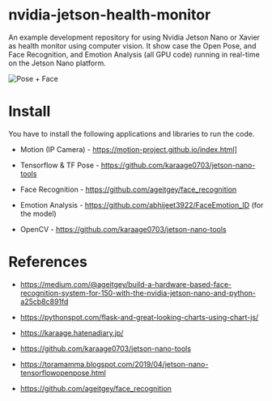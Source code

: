 # nvidia-jetson-health-monitor
An example development repository for using Nvidia Jetson Nano or Xavier as health monitor using computer vision. It show case the Open Pose, and Face Recognition, and Emotion Analysis (all GPU code) running in real-time on the Jetson Nano platform. 

![Pose + Face](https://pasteboard.co/J52NLHz.gif)

# Install

You have to install the following applications and libraries to run the code.

- Motion (IP Camera) - https://motion-project.github.io/index.html]

- Tensorflow & TF Pose - https://github.com/karaage0703/jetson-nano-tools

- Face Recognition - https://github.com/ageitgey/face_recognition 

- Emotion Analysis - https://github.com/abhijeet3922/FaceEmotion_ID (for the model)

- OpenCV - https://github.com/karaage0703/jetson-nano-tools

# References
- https://medium.com/@ageitgey/build-a-hardware-based-face-recognition-system-for-150-with-the-nvidia-jetson-nano-and-python-a25cb8c891fd

- https://pythonspot.com/flask-and-great-looking-charts-using-chart-js/

- https://karaage.hatenadiary.jp/

- https://github.com/karaage0703/jetson-nano-tools

- https://toramamma.blogspot.com/2019/04/jetson-nano-tensorflowopenpose.html

- https://github.com/ageitgey/face_recognition
